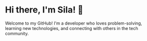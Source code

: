 # Hi there, I'm Sila! 👋

Welcome to my GitHub! I'm a developer who loves problem-solving, learning new technologies, and connecting with others in the tech community.
